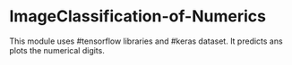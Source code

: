 # ImageClassification-of-Numerics

This module uses #tensorflow libraries and #keras dataset.
It predicts ans plots the numerical digits.
